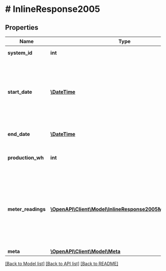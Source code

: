 # # InlineResponse2005

## Properties

Name | Type | Description | Notes
------------ | ------------- | ------------- | -------------
**system_id** | **int** | Enlighten ID for this system. |
**start_date** | [**\DateTime**](\DateTime.md) | First day included in the reporting period. The format is &#x60;YYYY-mm-dd&#x60; unless you pass a &#x60;datetime_format&#x60; parameter as described [here](https://developer.enphase.com/docs#Datetimes). |
**end_date** | [**\DateTime**](\DateTime.md) | Last day included in the reporting period. |
**production_wh** | **int** | Total production for the requested period in Watt-hours. |
**meter_readings** | [**\OpenAPI\Client\Model\InlineResponse2005MeterReadings[]**](InlineResponse2005MeterReadings.md) | If the system has any revenue-grade meters installed, the meter readings at the beginning and end of the reporting period are included here. Otherwise, the array is empty. |
**meta** | [**\OpenAPI\Client\Model\Meta**](Meta.md) |  |

[[Back to Model list]](../../README.md#models) [[Back to API list]](../../README.md#endpoints) [[Back to README]](../../README.md)
